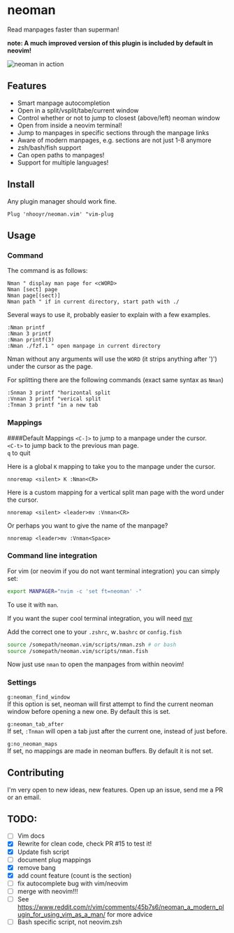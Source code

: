 # neoman

Read manpages faster than superman!

**note: A much improved version of this plugin is included by default in neovim!**

![neoman in action](https://media.giphy.com/media/xT0BKrEeXPeKVMgb84/giphy.gif)

## Features
- Smart manpage autocompletion
- Open in a split/vsplit/tabe/current window
- Control whether or not to jump to closest (above/left) neoman window
- Open from inside a neovim terminal!
- Jump to manpages in specific sections through the manpage links
- Aware of modern manpages, e.g. sections are not just 1-8 anymore
- zsh/bash/fish support
- Can open paths to manpages!
- Support for multiple languages!

## Install
Any plugin manager should work fine.

```vim
Plug 'nhooyr/neoman.vim' "vim-plug
```

## Usage
### Command
The command is as follows:

```vim
Nman " display man page for <cWORD>
Nman [sect] page
Nman page[(sect)]
Nman path " if in current directory, start path with ./
```

Several ways to use it, probably easier to explain with a few examples.

```vim
:Nman printf
:Nman 3 printf
:Nman printf(3)
:Nman ./fzf.1 " open manpage in current directory
```

Nman without any arguments will use the `WORD` (it strips anything after ')') under the cursor as the page.

For splitting there are the following commands (exact same syntax as `Nman`)

```vim
:Snman 3 printf "horizontal split
:Vnman 3 printf "verical split
:Tnman 3 printf "in a new tab
```

### Mappings
####Default Mappings
`<C-]>` to jump to a manpage under the cursor.  
`<C-t>` to jump back to the previous man page.  
`q` to quit

Here is a global `K` mapping to take you to the manpage under the cursor.

```vim
nnoremap <silent> K :Nman<CR>
```

Here is a custom mapping for a vertical split man page with the word under the cursor.

```vim
nnoremap <silent> <leader>mv :Vnman<CR>
```

Or perhaps you want to give the name of the manpage?

```vim
nnoremap <leader>mv :Vnman<Space>
```

### Command line integration
For vim (or neovim if you do not want terminal integration) you can simply set:

```zsh
export MANPAGER="nvim -c 'set ft=neoman' -"
```

To use it with `man`.

If you want the super cool terminal integration, you will need [nvr](https://github.com/mhinz/neovim-remote)

Add the correct one to your `.zshrc`, w`.bashrc` or `config.fish`

```zsh
source /somepath/neoman.vim/scripts/nman.zsh # or bash
source /somepath/neoman.vim/scripts/nman.fish
```

Now just use `nman` to open the manpages from within neovim!

### Settings
`g:neoman_find_window`  
If this option is set, neoman will first attempt to find the current neoman window before opening a new one.
By default this is set.

`g:neoman_tab_after`  
If set, `:Tnman` will open a tab just after the current one, instead of just before.

`g:no_neoman_maps`  
If set, no mappings are made in neoman buffers. By default it is not set.

## Contributing
I'm very open to new ideas, new features. Open up an issue, send me a PR or an email.

TODO:
-----
- [ ] Vim docs
- [x] Rewrite for clean code, check PR #15 to test it!
- [x] Update fish script
- [ ] document plug mappings
- [x] remove bang
- [x] add count feature (count is the section)
- [ ] fix autocomplete bug with vim/neovim
- [ ] merge with neovim!!!
- [ ] See https://www.reddit.com/r/vim/comments/45b7s6/neoman_a_modern_plugin_for_using_vim_as_a_man/ for more advice
- [ ] Bash specific script, not neovim.zsh
